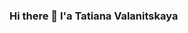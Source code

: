 ### Hi there 👋 I'a Tatiana Valanitskaya
 
 
<!-- 
 [![codewars](https://www.codewars.com/users/username/badges/small)]([https://www.codewars.com/users/TiaanaV) -->

<!--
**TiaanaV/TiaanaV** is a ✨ _special_ ✨ repository because its `README.md` (this file) appears on your GitHub profile.

Here are some ideas to get you started:

- 🔭 I’m currently working on ...
- 🌱 I’m currently learning ...
- 👯 I’m looking to collaborate on ...
- 🤔 I’m looking for help with ...
- 💬 Ask me about ...
- 📫 How to reach me: ...
- 😄 Pronouns: ...
- ⚡ Fun fact: ...
-->
